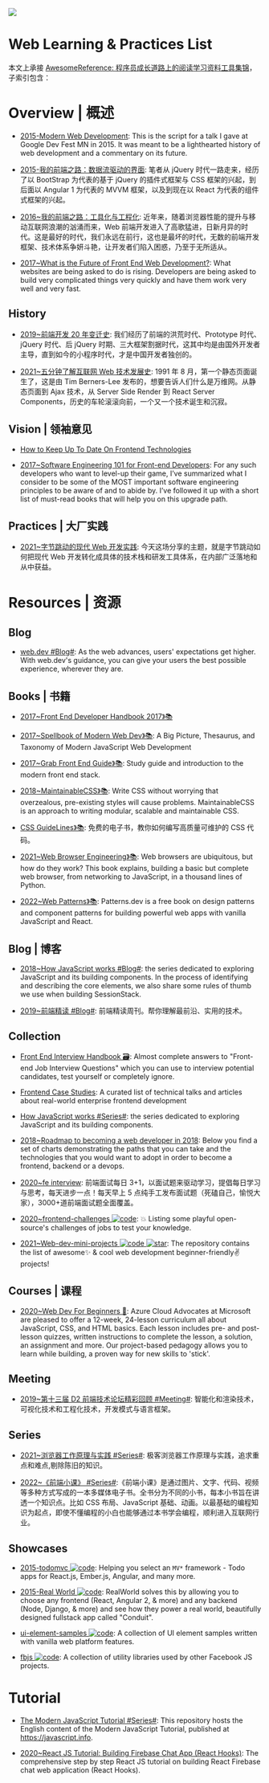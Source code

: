 ![](http://7xi5sw.com1.z0.glb.clouddn.com/1-gcVLvWktBPvc3rgp5fLvBA.jpeg)

# Web Learning & Practices List

本文上承接 [AwesomeReference: 程序员成长道路上的阅读学习资料工具集锦](https://github.com/wx-chevalier/Awesome-Lists)，子索引包含：

# Overview | 概述

- [2015-Modern Web Development](http://6me.us/nS16): This is the script for a talk I gave at Google Dev Fest MN in 2015. It was meant to be a lighthearted history of web development and a commentary on its future.

- [2015-我的前端之路：数据流驱动的界面](https://segmentfault.com/a/1190000004292245): 笔者从 jQuery 时代一路走来，经历了以 BootStrap 为代表的基于 jQuery 的插件式框架与 CSS 框架的兴起，到后面以 Angular 1 为代表的 MVVM 框架，以及到现在以 React 为代表的组件式框架的兴起。

- [2016~我的前端之路：工具化与工程化](https://zhuanlan.zhihu.com/p/24575395): 近年来，随着浏览器性能的提升与移动互联网浪潮的汹涌而来，Web 前端开发进入了高歌猛进，日新月异的时代。这是最好的时代，我们永远在前行，这也是最坏的时代，无数的前端开发框架、技术体系争妍斗艳，让开发者们陷入困惑，乃至于无所适从。

- [2017~What is the Future of Front End Web Development?](https://parg.co/bJr): What websites are being asked to do is rising. Developers are being asked to build very complicated things very quickly and have them work very well and very fast.

## History

- [2019~前端开发 20 年变迁史](https://mp.weixin.qq.com/s/cDsYO1AsYXOjZVpSwBq2HA): 我们经历了前端的洪荒时代、Prototype 时代、jQuery 时代、后 jQuery 时期、三大框架割据时代，这其中均是由国外开发者主导，直到如今的小程序时代，才是中国开发者独创的。

- [2021~五分钟了解互联网 Web 技术发展史](https://mp.weixin.qq.com/s/HUknNfaxNULc4Yvf5ajRBA): 1991 年 8 月，第一个静态页面诞生了，这是由 Tim Berners-Lee 发布的，想要告诉人们什么是万维网。从静态页面到 Ajax 技术，从 Server Side Render 到 React Server Components，历史的车轮滚滚向前，一个又一个技术诞生和沉寂。

## Vision | 领袖意见

- [How to Keep Up To Date On Frontend Technologies](https://uptodate.frontendrescue.org/)

- [2017~Software Engineering 101 for Front-end Developers](https://parg.co/byf): For any such developers who want to level-up their game, I’ve summarized what I consider to be some of the MOST important software engineering principles to be aware of and to abide by. I’ve followed it up with a short list of must-read books that will help you on this upgrade path.

## Practices | 大厂实践

- [2021~字节跳动的现代 Web 开发实践](https://mp.weixin.qq.com/s/0VDBAgEvqB1xiUs540Fu9A): 今天这场分享的主题，就是字节跳动如何把现代 Web 开发转化成具体的技术栈和研发工具体系，在内部广泛落地和从中获益。

# Resources | 资源

## Blog

- [web.dev #Blog#](https://web.dev/blog/): As the web advances, users' expectations get higher. With web.dev's guidance, you can give your users the best possible experience, wherever they are.

## Books | 书籍

- [2017~Front End Developer Handbook 2017》📚](https://www.gitbook.com/book/frontendmasters/front-end-handbook-2017/details)

- [2017~Spellbook of Modern Web Dev》📚](https://parg.co/bv9): A Big Picture, Thesaurus, and Taxonomy of Modern JavaScript Web Development

- [2017~Grab Front End Guide》📚](https://github.com/grab/front-end-guide): Study guide and introduction to the modern front end stack.

- [2018~MaintainableCSS》📚](https://maintainablecss.com/): Write CSS without worrying that overzealous, pre-existing styles will cause problems. MaintainableCSS is an approach to writing modular, scalable and maintainable CSS.

- [CSS GuideLines》📚](http://cssguidelin.es/): 免费的电子书，教你如何编写高质量可维护的 CSS 代码。

- [2021~Web Browser Engineering》📚](https://browser.engineering/index.html): Web browsers are ubiquitous, but how do they work? This book explains, building a basic but complete web browser, from networking to JavaScript, in a thousand lines of Python.

- [2022~Web Patterns》📚](https://www.patterns.dev/): Patterns.dev is a free book on design patterns and component patterns for building powerful web apps with vanilla JavaScript and React.

## Blog | 博客

- [2018~How JavaScript works #Blog#](https://blog.sessionstack.com/tagged/tutorial): the series dedicated to exploring JavaScript and its building components. In the process of identifying and describing the core elements, we also share some rules of thumb we use when building SessionStack.

- [2019~前端精读 #Blog#](https://github.com/ascoders/weekly): 前端精读周刊。帮你理解最前沿、实用的技术。

## Collection

- [Front End Interview Handbook 🗃️](https://github.com/yangshun/front-end-interview-handbook): Almost complete answers to "Front-end Job Interview Questions" which you can use to interview potential candidates, test yourself or completely ignore.

- [Frontend Case Studies](https://github.com/andrew--r/frontend-case-studies): A curated list of technical talks and articles about real-world enterprise frontend development

- [How JavaScript works #Series#](https://blog.sessionstack.com/tagged/tutorial): the series dedicated to exploring JavaScript and its building components.

- [2018~Roadmap to becoming a web developer in 2018](https://github.com/kamranahmedse/developer-roadmap): Below you find a set of charts demonstrating the paths that you can take and the technologies that you would want to adopt in order to become a frontend, backend or a devops.

- [2020~fe interview](https://github.com/haizlin/fe-interview): 前端面试每日 3+1，以面试题来驱动学习，提倡每日学习与思考，每天进步一点！每天早上 5 点纯手工发布面试题（死磕自己，愉悦大家），3000+道前端面试题全面覆盖。

- [2020~frontend-challenges ![code](https://ng-tech.icu/assets/code.svg)](https://github.com/felipefialho/frontend-challenges): 💥 Listing some playful open-source's challenges of jobs to test your knowledge.

- [2021~Web-dev-mini-projects ![code](https://ng-tech.icu/assets/code.svg) ![star](https://img.shields.io/github/stars/Ayushparikh-code/Web-dev-mini-projects)](https://github.com/Ayushparikh-code/Web-dev-mini-projects): The repository contains the list of awesome✨ & cool web development beginner-friendly✌️ projects!

## Courses | 课程

- [2020~Web Dev For Beginners 🎥](https://github.com/microsoft/Web-Dev-For-Beginners): Azure Cloud Advocates at Microsoft are pleased to offer a 12-week, 24-lesson curriculum all about JavaScript, CSS, and HTML basics. Each lesson includes pre- and post-lesson quizzes, written instructions to complete the lesson, a solution, an assignment and more. Our project-based pedagogy allows you to learn while building, a proven way for new skills to 'stick'.

## Meeting

- [2019~第十三届 D2 前端技术论坛精彩回顾 #Meeting#](https://www.yuque.com/d2forum/content/d213): 智能化和渲染技术，可视化技术和工程化技术，开发模式与语言框架。

## Series

- [2021~浏览器工作原理与实践 #Series#](https://blog.poetries.top/browser-working-principle/): 极客浏览器工作原理与实践，追求重点和难点,剔除陈旧的知识。

- [2022~《前端小课》 #Series#](https://github.com/lefex/FE):《前端小课》是通过图片、文字、代码、视频等多种方式写成的一本多媒体电子书。全书分为不同的小书，每本小书旨在讲透一个知识点。比如 CSS 布局、JavaScript 基础、动画。以最基础的编程知识为起点，即使不懂编程的小白也能够通过本书学会编程，顺利进入互联网行业。

## Showcases

- [2015-todomvc ![code](https://ng-tech.icu/assets/code.svg)](https://github.com/tastejs/todomvc): Helping you select an `MV*` framework - Todo apps for React.js, Ember.js, Angular, and many more.

- [2015-Real World ![code](https://ng-tech.icu/assets/code.svg)](https://github.com/gothinkster/realworld): RealWorld solves this by allowing you to choose any frontend (React, Angular 2, & more) and any backend (Node, Django, & more) and see how they power a real world, beautifully designed fullstack app called "Conduit".

- [ui-element-samples ![code](https://ng-tech.icu/assets/code.svg)](https://github.com/GoogleChrome/ui-element-samples): A collection of UI element samples written with vanilla web platform features.

- [fbjs ![code](https://ng-tech.icu/assets/code.svg)](https://github.com/facebook/fbjs): A collection of utility libraries used by other Facebook JS projects.

# Tutorial

- [The Modern JavaScript Tutorial #Series#](https://github.com/javascript-tutorial/en.javascript.info): This repository hosts the English content of the Modern JavaScript Tutorial, published at https://javascript.info.

- [2020~React JS Tutorial: Building Firebase Chat App (React Hooks)](https://www.djamware.com/post/5f2a1d9d9c794f177fd7b527/react-js-tutorial-building-firebase-chat-app-react-hooks#.Xyoht_6g7c8.reddit): The comprehensive step by step React JS tutorial on building React Firebase chat web application (React Hooks).

